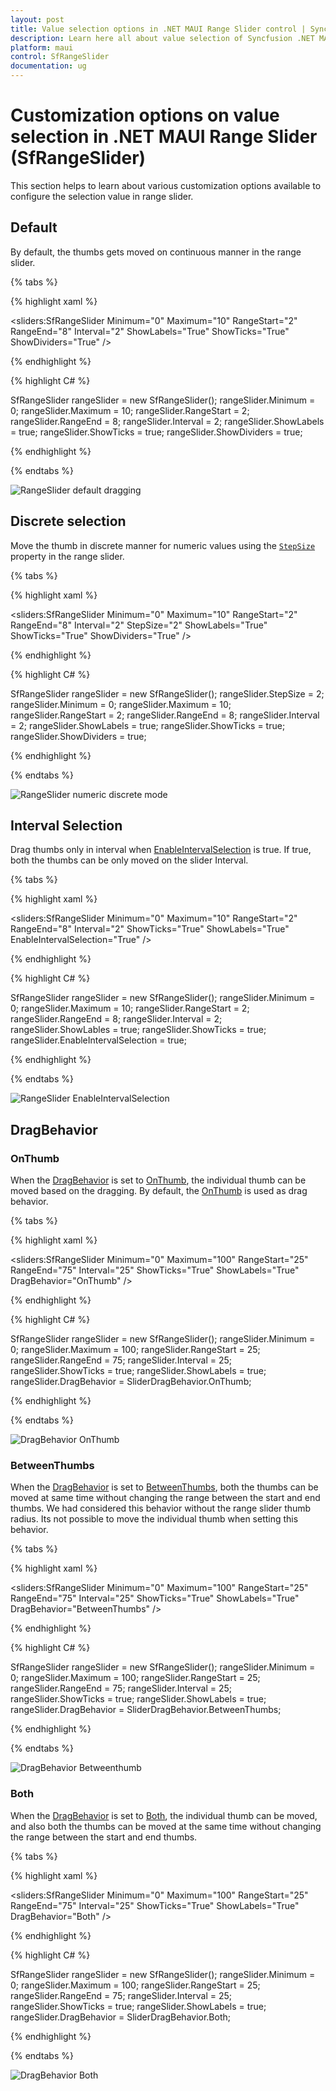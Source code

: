 ```yaml
---
layout: post
title: Value selection options in .NET MAUI Range Slider control | Syncfusion
description: Learn here all about value selection of Syncfusion .NET MAUI Range Slider (SfRangeSlider) control and more.
platform: maui
control: SfRangeSlider
documentation: ug
---
```


# Customization options on value selection in .NET MAUI Range Slider (SfRangeSlider)

This section helps to learn about various customization options available to configure the selection value in range slider.

## Default

By default, the thumbs gets moved on continuous manner in the range slider. 

{% tabs %}

{% highlight xaml %}

<sliders:SfRangeSlider Minimum="0"
                       Maximum="10"
                       RangeStart="2"
                       RangeEnd="8"
                       Interval="2"
                       ShowLabels="True"
                       ShowTicks="True"
                       ShowDividers="True" />

{% endhighlight %}

{% highlight C# %}

SfRangeSlider rangeSlider = new SfRangeSlider();
rangeSlider.Minimum = 0;
rangeSlider.Maximum = 10;
rangeSlider.RangeStart = 2;
rangeSlider.RangeEnd = 8;
rangeSlider.Interval = 2;
rangeSlider.ShowLabels = true;
rangeSlider.ShowTicks = true;
rangeSlider.ShowDividers = true;
         
{% endhighlight %}

{% endtabs %}

![RangeSlider default dragging](images/selection/default.gif)

## Discrete selection

Move the thumb in discrete manner for numeric values using the [`StepSize`](https://help.syncfusion.com/cr/maui/Syncfusion.Maui.Sliders.NumericRangeSliderBase.html#Syncfusion_Maui_Sliders_NumericRangeSliderBase_StepSize) property in the range slider.

{% tabs %}

{% highlight xaml %}

<sliders:SfRangeSlider Minimum="0"
                       Maximum="10"
                       RangeStart="2"
                       RangeEnd="8"
                       Interval="2"
                       StepSize="2"
                       ShowLabels="True"
                       ShowTicks="True"
                       ShowDividers="True" />

{% endhighlight %}

{% highlight C# %}

SfRangeSlider rangeSlider = new SfRangeSlider();
rangeSlider.StepSize = 2;
rangeSlider.Minimum = 0;
rangeSlider.Maximum = 10;
rangeSlider.RangeStart = 2;
rangeSlider.RangeEnd = 8;
rangeSlider.Interval = 2;
rangeSlider.ShowLabels = true;
rangeSlider.ShowTicks = true;
rangeSlider.ShowDividers = true;
         
{% endhighlight %}

{% endtabs %}

![RangeSlider numeric discrete mode](images/selection/step-size.gif)

## Interval Selection

Drag thumbs only in interval when [EnableIntervalSelection](https://help.syncfusion.com/cr/maui/Syncfusion.Maui.Sliders.RangeSliderBase.html#Syncfusion_Maui_Sliders_RangeSliderBase_EnableIntervalSelection) is true.
If true, both the thumbs can be only moved on the slider Interval.

{% tabs %}

{% highlight xaml %}

<sliders:SfRangeSlider Minimum="0" 
                       Maximum="10"
                       RangeStart="2"
                       RangeEnd="8"
                       Interval="2"
                       ShowTicks="True"
                       ShowLabels="True"
                       EnableIntervalSelection="True" />

{% endhighlight %}

{% highlight C# %}

SfRangeSlider rangeSlider = new SfRangeSlider();
rangeSlider.Minimum = 0;
rangeSlider.Maximum = 10;
rangeSlider.RangeStart = 2; 
rangeSlider.RangeEnd = 8;
rangeSlider.Interval = 2;        
rangeSlider.ShowLables = true;
rangeSlider.ShowTicks = true;    
rangeSlider.EnableIntervalSelection = true;
         
{% endhighlight %}

{% endtabs %}

![RangeSlider EnableIntervalSelection](images/selection/enableintervalselection.gif)

## DragBehavior

### OnThumb

When the [DragBehavior](https://help.syncfusion.com/cr/maui/Syncfusion.Maui.Sliders.RangeSliderBase.html#Syncfusion_Maui_Sliders_RangeSliderBase_DragBehavior) is set to [OnThumb](https://help.syncfusion.com/cr/maui/Syncfusion.Maui.Sliders.SliderDragBehavior.html#Syncfusion_Maui_Sliders_SliderDragBehavior_OnThumb), the individual thumb can be moved based on the dragging. By default, the [OnThumb](https://help.syncfusion.com/cr/maui/Syncfusion.Maui.Sliders.SliderDragBehavior.html#Syncfusion_Maui_Sliders_SliderDragBehavior_OnThumb) is used as drag behavior.

{% tabs %}

{% highlight xaml %}

<sliders:SfRangeSlider Minimum="0" 
                       Maximum="100"
                       RangeStart="25"
                       RangeEnd="75"
                       Interval="25" 
                       ShowTicks="True"
                       ShowLabels="True"
                       DragBehavior="OnThumb" />

{% endhighlight %}

{% highlight C# %}

SfRangeSlider rangeSlider = new SfRangeSlider();
rangeSlider.Minimum = 0;
rangeSlider.Maximum = 100;
rangeSlider.RangeStart = 25;
rangeSlider.RangeEnd = 75;
rangeSlider.Interval = 25; 
rangeSlider.ShowTicks = true;
rangeSlider.ShowLabels = true;  
rangeSlider.DragBehavior = SliderDragBehavior.OnThumb;

{% endhighlight %}

{% endtabs %}

![DragBehavior OnThumb](images/selection/onthumb.gif)

### BetweenThumbs

When the [DragBehavior](https://help.syncfusion.com/cr/maui/Syncfusion.Maui.Sliders.RangeSliderBase.html#Syncfusion_Maui_Sliders_RangeSliderBase_DragBehavior) is set to [BetweenThumbs](https://help.syncfusion.com/cr/maui/Syncfusion.Maui.Sliders.SliderDragBehavior.html#Syncfusion_Maui_Sliders_SliderDragBehavior_BetweenThumbs), both the thumbs can be moved at same time without changing the range between the start and end thumbs. We had considered this behavior without the range slider thumb radius. Its not possible to move the individual thumb when setting this behavior.

{% tabs %}

{% highlight xaml %}

<sliders:SfRangeSlider Minimum="0" 
                       Maximum="100"
                       RangeStart="25"
                       RangeEnd="75"
                       Interval="25" 
                       ShowTicks="True"
                       ShowLabels="True"
                       DragBehavior="BetweenThumbs" />

{% endhighlight %}

{% highlight C# %}

SfRangeSlider rangeSlider = new SfRangeSlider();
rangeSlider.Minimum = 0;
rangeSlider.Maximum = 100;
rangeSlider.RangeStart = 25;
rangeSlider.RangeEnd = 75;
rangeSlider.Interval = 25; 
rangeSlider.ShowTicks = true;
rangeSlider.ShowLabels = true;   
rangeSlider.DragBehavior = SliderDragBehavior.BetweenThumbs;

{% endhighlight %}

{% endtabs %}

![DragBehavior Betweenthumb](images/selection/betweenthumb.gif)

### Both

When the  [DragBehavior](https://help.syncfusion.com/cr/maui/Syncfusion.Maui.Sliders.RangeSliderBase.html#Syncfusion_Maui_Sliders_RangeSliderBase_DragBehavior) is set to [Both](https://help.syncfusion.com/cr/maui/Syncfusion.Maui.Sliders.SliderDragBehavior.html#Syncfusion_Maui_Sliders_SliderDragBehavior_Both), the individual thumb can be moved, and also both the thumbs can be moved at the same time without changing the range between the start and end thumbs.

{% tabs %}

{% highlight xaml %}

<sliders:SfRangeSlider Minimum="0" 
                       Maximum="100"
                       RangeStart="25"
                       RangeEnd="75"
                       Interval="25" 
                       ShowTicks="True"
                       ShowLabels="True"
                       DragBehavior="Both" />

{% endhighlight %}

{% highlight C# %}

SfRangeSlider rangeSlider = new SfRangeSlider();
rangeSlider.Minimum = 0;
rangeSlider.Maximum = 100;
rangeSlider.RangeStart = 25;
rangeSlider.RangeEnd = 75;
rangeSlider.Interval = 25; 
rangeSlider.ShowTicks = true; 
rangeSlider.ShowLabels = true;  
rangeSlider.DragBehavior = SliderDragBehavior.Both;

{% endhighlight %}

{% endtabs %}

![DragBehavior Both](images/selection/both.gif)